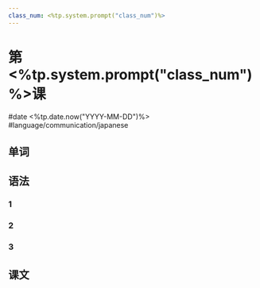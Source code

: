 ```yaml
---
class_num: <%tp.system.prompt("class_num")%>
---
```


# 第<%tp.system.prompt("class_num")%>课

#date <%tp.date.now("YYYY-MM-DD")%> #language/communication/japanese 

## 单词



## 语法

### 1 



### 2 



### 3 



## 课文